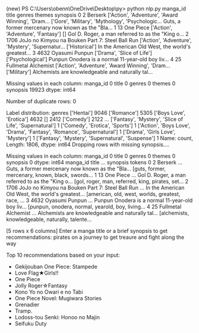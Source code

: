(new) PS C:\Users\obenn\OneDrive\Desktop\py> python nlp.py
   manga_id                                            title                                             genres                                             themes                                           synopsis
0         2                                          Berserk  ['Action', 'Adventure', 'Award Winning', 'Dram...  ['Gore', 'Military', 'Mythology', 'Psychologic...  Guts, a former mercenary now known as the "Bla...
1        13                                        One Piece                 ['Action', 'Adventure', 'Fantasy']                                                 []  Gol D. Roger, a man referred to as the "King o...
2      1706  JoJo no Kimyou na Bouken Part 7: Steel Ball Run  ['Action', 'Adventure', 'Mystery', 'Supernatur...                                     ['Historical']  In the American Old West, the world's greatest...
3      4632                                   Oyasumi Punpun                         ['Drama', 'Slice of Life']                                  ['Psychological']  Punpun Onodera is a normal 11-year-old boy liv...
4        25                              Fullmetal Alchemist  ['Action', 'Adventure', 'Award Winning', 'Dram...                                       ['Military']  Alchemists are knowledgeable and naturally tal...

Missing values in each column:
manga_id        0
title           0
genres          0
themes          0
synopsis    19923
dtype: int64

Number of duplicate rows:
0

Label distribution:
genres
['Hentai']                                                                9046
['Romance']                                                               5305
['Boys Love', 'Erotica']                                                  4632
[]                                                                        2412
['Comedy']                                                                2122
                                                                          ...
['Fantasy', 'Mystery', 'Slice of Life', 'Supernatural']                      1
['Comedy', 'Erotica', 'Sports']                                              1
['Action', 'Boys Love', 'Drama', 'Fantasy', 'Romance', 'Supernatural']       1
['Drama', 'Girls Love', 'Mystery']                                           1
['Fantasy', 'Mystery', 'Supernatural', 'Suspense']                           1
Name: count, Length: 1806, dtype: int64
Dropping rows with missing synopsis....

Missing values in each column:
manga_id    0
title       0
genres      0
themes      0
synopsis    0
dtype: int64
   manga_id                                            title  ...                                           synopsis                                             tokens
0         2                                          Berserk  ...  Guts, a former mercenary now known as the "Bla...  [guts, former, mercenary, known, black, swords...
1        13                                        One Piece  ...  Gol D. Roger, a man referred to as the "King o...  [gol, roger, man, referred, king, pirates, set...
2      1706  JoJo no Kimyou na Bouken Part 7: Steel Ball Run  ...  In the American Old West, the world's greatest...  [american, old, west, worlds, greatest, race, ...
3      4632                                   Oyasumi Punpun  ...  Punpun Onodera is a normal 11-year-old boy liv...  [punpun, onodera, normal, yearold, boy, living...
4        25                              Fullmetal Alchemist  ...  Alchemists are knowledgeable and naturally tal...  [alchemists, knowledgeable, naturally, talente...

[5 rows x 6 columns]
Enter a manga title or a brief synopsis to get recommendations: pirates on a journey to get treaure and fight along the way

Top 10 recommendations based on your input:
 - Gekijouban One Piece: Stampede
 - Love Flag★Girls!!
 - One Piece
 - Jolly Roger☆Fantasy
 - Kono Yo no Owari e no Tabi
 - One Piece Novel: Mugiwara Stories
 - Grenadier
 - Tramp.
 - Lodoss-tou Senki: Honoo no Majin
 - Seifuku Duty
